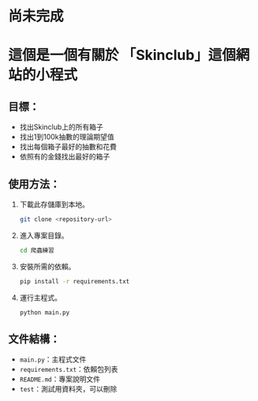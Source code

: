 # 尚未完成

# 這個是一個有關於 「Skinclub」這個網站的小程式

## 目標：
- 找出Skinclub上的所有箱子
- 找出1到100k抽數的理論期望值
- 找出每個箱子最好的抽數和花費
- 依照有的金錢找出最好的箱子

## 使用方法：
1. 下載此存儲庫到本地。
    ```bash
    git clone <repository-url>
    ```
2. 進入專案目錄。
    ```bash
    cd 爬蟲練習
    ```
3. 安裝所需的依賴。
    ```bash
    pip install -r requirements.txt
    ```
4. 運行主程式。
    ```bash
    python main.py
    ```

## 文件結構：
- `main.py`：主程式文件
- `requirements.txt`：依賴包列表
- `README.md`：專案說明文件
- `test`：測試用資料夾，可以刪除